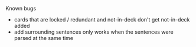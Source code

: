 Known bugs
- cards that are locked / redundant and not-in-deck don't get not-in-deck added
- add surrounding sentences only works when the sentences were parsed at the same time
